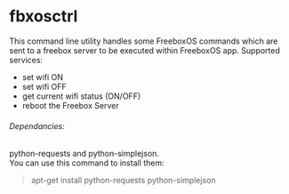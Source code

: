 fbxosctrl
=========

This command line utility handles some FreeboxOS commands which are sent to a
freebox server to be executed within FreeboxOS app.
Supported services:
  - set wifi ON
  - set wifi OFF
  - get current wifi status (ON/OFF)
  - reboot the Freebox Server

###### Dependancies:
python-requests and python-simplejson.  
You can use this command to install them:  
> apt-get install python-requests python-simplejson

